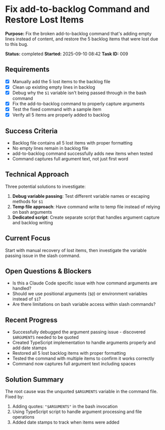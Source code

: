 # Fix add-to-backlog Command and Restore Lost Items

**Purpose:** Fix the broken add-to-backlog command that's adding empty lines instead of content, and restore the 5 backlog items that were lost due to this bug.

**Status:** completed
**Started:** 2025-09-10 08:42
**Task ID:** 009

## Requirements
- [x] Manually add the 5 lost items to the backlog file
- [x] Clean up existing empty lines in backlog
- [x] Debug why the `$1` variable isn't being passed through in the bash command
- [x] Fix the add-to-backlog command to properly capture arguments
- [x] Test the fixed command with a sample item
- [x] Verify all 5 items are properly added to backlog

## Success Criteria
- Backlog file contains all 5 lost items with proper formatting
- No empty lines remain in backlog file
- add-to-backlog command successfully adds new items when tested
- Command captures full argument text, not just first word

## Technical Approach
Three potential solutions to investigate:
1. **Debug variable passing**: Test different variable names or escaping methods for `$1`
2. **Temp file approach**: Have command write to temp file instead of relying on bash arguments
3. **Dedicated script**: Create separate script that handles argument capture and backlog writing

## Current Focus
Start with manual recovery of lost items, then investigate the variable passing issue in the slash command.

## Open Questions & Blockers
- Is this a Claude Code specific issue with how command arguments are handled?
- Should we use positional arguments (`$@`) or environment variables instead of `$1`?
- Are there limitations on bash variable access within slash commands?

## Recent Progress
- Successfully debugged the argument passing issue - discovered `$ARGUMENTS` needed to be quoted
- Created TypeScript implementation to handle arguments properly and add date stamps
- Restored all 5 lost backlog items with proper formatting
- Tested the command with multiple items to confirm it works correctly
- Command now captures full argument text including spaces

## Solution Summary
The root cause was the unquoted `$ARGUMENTS` variable in the command file. Fixed by:
1. Adding quotes: `"$ARGUMENTS"` in the bash invocation
2. Using TypeScript script to handle argument processing and file operations
3. Added date stamps to track when items were added